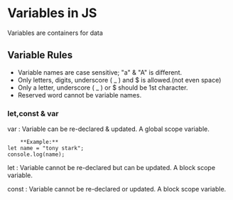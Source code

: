 # Variables in JS
Variables are containers for data


## Variable Rules 

* Variable names are case sensitive; "a" & "A" is different.
* Only letters, digits, underscore ( _ ) and $ is allowed.(not even space)
* Only a letter, underscore ( _ ) or $ should be 1st character.
* Reserved word cannot be variable names.

### let,const & var

var : Variable can be re-declared & updated. A global scope variable.
```
    **Example:** 
let name = "tony stark";
console.log(name);
```

let : Variable cannot be re-declared but can be updated. A block scope variable.

const : Variable cannot be re-declared or updated. A block scope variable.